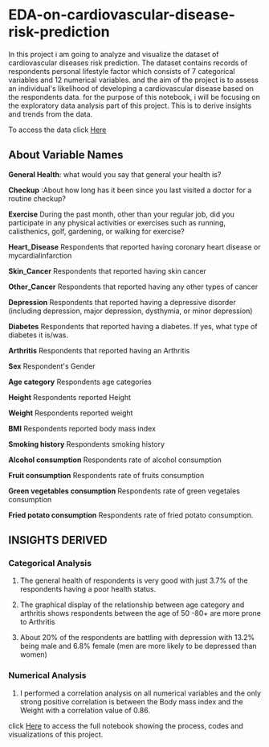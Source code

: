 # EDA-on-cardiovascular-disease-risk-prediction
In this project i am going to analyze and visualize the dataset of cardiovascular diseases risk prediction.
The dataset contains records of respondents personal lifestyle factor which consists of 7 categorical variables and 12 numerical  variables. and the aim of the project is to 
assess an individual's likelihood of developing a cardiovascular disease  based on the respondents data. 
 for the purpose of this notebook, i will be focusing on the exploratory data analysis part of this project. This is to derive insights and trends from the data.
 
 To access the data click [Here](https://www.kaggle.com/datasets/alphiree/cardiovascular-diseases-risk-prediction-dataset)

 ## About Variable Names
**General Health**: what would you say that  general your health is? 

**Checkup** :About how long has it been since you last visited a doctor for a routine checkup?

**Exercise** During the past month, other than your regular job, did you participate in any physical activities or exercises such as running, calisthenics, golf, gardening, or walking for exercise?

**Heart_Disease** Respondents that reported having coronary heart disease or mycardialinfarction

**Skin_Cancer** Respondents that reported having skin cancer

**Other_Cancer** Respondents that reported having any other types of cancer

**Depression** Respondents that reported having a depressive disorder (including depression, major depression, dysthymia, or minor depression)

**Diabetes** Respondents that reported having a diabetes. If yes, what type of diabetes it is/was.

**Arthritis** Respondents that reported having an Arthritis

**Sex** Respondent's Gender

**Age category** Respondents age categories

**Height** Respondents reported Height

**Weight** Respondents reported weight

**BMI** Respondents reported body mass index

**Smoking history** Respondents  smoking history

**Alcohol consumption** Respondents rate of alcohol consumption

**Fruit consumption** Respondents rate of fruits consumption

**Green vegetables consumption** Respondents rate of green vegetales consumption

**Fried potato consumption** Respondents rate of fried potato consumption.

## INSIGHTS DERIVED
### Categorical Analysis
1. The general health of respondents is very good with just 3.7% of the respondents having a poor health status.

2. The graphical display of the relationship between age category and arthritis shows respondents between the age of 50 -80+ are more prone to Arthritis

3. About 20% of the respondents are battling with depression with 13.2% being male and 6.8% female (men are more likely to be depressed than women)

### Numerical Analysis
1. I performed a correlation analysis on all numerical variables and the only strong positive correlation is between the Body mass index and the Weight with a correlation value of 0.86.

click [Here](https://www.kaggle.com/code/adetunjidaniel/eda-of-cardiovascular-disease-risk-prediction) to access the full notebook showing the process, codes and visualizations of this project.
